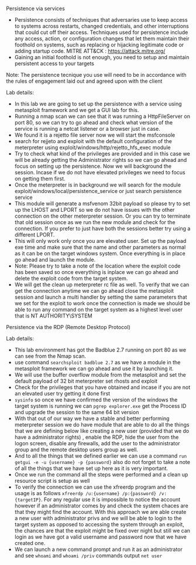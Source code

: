 Persistence via services

- Persistence consists of techniques that adversaries use to keep access to systems across restarts, changed credentials, and other interruptions that could cut off their access. Techniques used for persistence include any access, action, or configuration changes that let them maintain their foothold on systems, such as replacing or hijacking legitimate code or adding startup code. MITRE ATT&CK : https://attack.mitre.org/
- Gaining an initial foothold is not enough, you need to setup and maintain persistent access to your targets

Note: The persistence tecnique you use will need to be in accordance with the rules of engagement laid out and agreed upon with the client

Lab details:

- In this lab we are going to set up the persistence with a service using metasploit framework and we get a GUI lab for this.
- Running a nmap scan we can see that it was running a HttpFileServer on port 80, so we can try to go ahead and check what version of the service is running a netcat listener or a browser just in case.
- We found it is a rejetto file server now we will start the msfconsole
- search for rejjeto and exploit with the default configuration of the meterpreter using exploit/windows/http/rejetto_hfs_exec module
- Try to check what kind of the privileges are provided and in this case we will be already getting the Administrator rights so we can go ahead and focus on setting up the persistence. Now we will background the session. Incase if we do not have elevated privileges we need to focus on getting them first.
- Once the meterpreter is in background we will search for the module exploit/windows/local/persistence_service or just search persistence service
- This module will generate a msfvenom 32bit payload so please try to set up the LHOST and LPORT so we do not have issues with the other connection on the other meterpreter session. Or you can try to terminate that old session once as we run the new module and check for the connection. If you prefer to just have both the sessions better try using a different LPORT.
- This will only work only once you are elevated user. Set up the payload exe time and make sure that the name and other parameters as normal as it can be on the target windows system. Once everything is in place go ahead and launch the module.
- Note: Please try to take a note of the location where the exploit code has been saved so once everything is inplace we can go ahead and delete the exploit code from the target system.
- We will get the clean up meterpreter rc file as well. To verify that we can get the connection anytime we can go ahead close the metasploit session and launch a multi handler by setting the same parameters that we set for the exploit to work once the connection is made we should be able to run any command on the target system as a highest level user that is NT AUTHORITY\SYSTEM

Persistence via the RDP (Remote Desktop Protocol)

Lab details:
- This lab environment has got the Badblue 2.7 running on port 80 as we can see from the Nmap scan.
- use command `searchsploit badblue 2.7` as we have a module in the metasploit framework we can go ahead and use it by launching it.
- We will use the buffer overflow module from the metasploit and set the default payload of 32 bit meterpreter set rhosts and exploit
- Check for the privileges that you have obtained and incase if you are not an elevated user try getting it done first
- `sysinfo` so once we have confirmed the version of the windows the target system is running we can `pgrep explorer.exe` get the Process ID and upgrade the session to the same 64 bit version
- With that out of our way we have a stable and better performing meterpreter session we do have module that are able to do all the things that we are defining below like creating a new user (provided that we do have a administrator rights) ,  enable the RDP, hide the user from the logon screen, disable any firewalls, add the user to the administrator group and the remote desktop users group as well.
- And to all the things that we defined earlier we can use a command `run getgui -e -u {username} -p {password}` also do not forget to take a note of all the things that we have set up here as it is very important.
- Once we run the command all the steps were performed and a clean up resource script is setup as well
- To verify the connection we can use the xfreerdp program and the usage is as follows `xfreerdp /u:{username} /p:{password} /v:{targetIP}`. For any regular use it is impossible to notice the account however if an administrator comes by and check the system chaces are that they might find the account. With this approach we are able create a new user with administrator privs and we will be able to login to the target system as opposed to accessing the system through an exploit, the chances are that the exploit might be fixed over night but still we can login as we have got a valid username and password now that we have created one.
- We can launch a new command prompt and run it as an administrator and see `whoami` and `whoami /priv` commands output `net user`